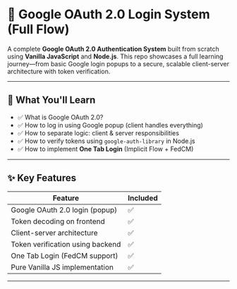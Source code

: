 # 🔐 Google OAuth 2.0 Login System (Full Flow)

A complete **Google OAuth 2.0 Authentication System** built from scratch using **Vanilla JavaScript** and **Node.js**. 
This repo showcases a full learning journey—from basic Google login popups to a secure, scalable client-server architecture with token verification.

---

## 🧠 What You'll Learn

- ✅ What is Google OAuth 2.0?
- ✅ How to log in using Google popup (client handles everything)
- ✅ How to separate logic: client & server responsibilities
- ✅ How to verify tokens using `google-auth-library` in Node.js
- ✅ How to implement **One Tab Login** (Implicit Flow + FedCM)

---


## ✨ Key Features

| Feature                          | Included  |
|----------------------------------|-----------|
| Google OAuth 2.0 login (popup)   | ✅        |
| Token decoding on frontend       | ✅        |
| Client-server architecture       | ✅        |
| Token verification using backend | ✅        |
| One Tab Login (FedCM support)    | ✅        |
| Pure Vanilla JS implementation   | ✅        |
------------------------------------------------


